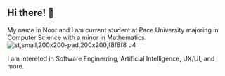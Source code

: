 ## Hi there! 👋
My name in Noor and I am current student at Pace University majoring in Computer Science with a minor in Mathematics. ![st,small,200x200-pad,200x200,f8f8f8 u4](https://github.com/user-attachments/assets/375acbbd-84a4-430c-9e02-001ae9998fdd)


I am intereted in Software Enginerring, Artificial Intelligence, UX/UI, and more.




<!--
**noorulhuda455/noorulhuda455** is a ✨ _special_ ✨ repository because its `README.md` (this file) appears on your GitHub profile.






 
Here are some ideas to get you started:

- 🔭 I’m currently working on ...
- 🌱 I’m currently learning ...
- 👯 I’m looking to collaborate on ...
- 🤔 I’m looking for help with ...
- 💬 Ask me about ...
- 📫 How to reach me: ...
- 😄 Pronouns: ...
- ⚡ Fun fact: ...
-->
